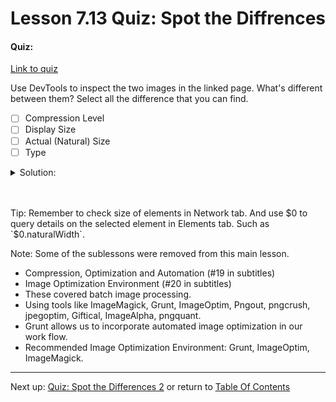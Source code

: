 # Lesson 7.13 Quiz: Spot the Diffrences

#### Quiz:
[Link to quiz](http://udacity.github.io/responsive-images/examples/1-17/sameImage/index.html)

Use DevTools to inspect the two images in the linked page. What's different between them? Select all the difference that you can find.

- [ ] Compression Level
- [ ] Display Size
- [ ] Actual (Natural) Size
- [ ] Type

<details>
<summary>Solution:</summary>
<p>

- [ ] Compression Level
- [ ] Display Size
- [X] Actual (Natural) Size
- [ ] Type

```
Both image looks almost identical when presented. 
Yet one image is almost twice the size in bytes. We can consider this wasted bytes.
Remember sometimes phones are on limited bandwidth.
Which can mean long wait times for images to download.
```

</p>
</details>
<br>
<br>

Tip: Remember to check size of elements in Network tab. And use $0 to query details on the selected element in Elements tab. Such as `$0.naturalWidth`.

Note: Some of the sublessons were removed from this main lesson. 
- Compression, Optimization and Automation (#19 in subtitles)
- Image Optimization Environment (#20 in subtitles)
- These covered batch image processing.
- Using tools like ImageMagick, Grunt, ImageOptim, Pngout, pngcrush, jpegoptim, Giftical, ImageAlpha, pngquant.
- Grunt allows us to incorporate automated image optimization in our work flow.
- Recommended Image Optimization Environment: Grunt, ImageOptim, ImageMagick.

- - -
Next up: [Quiz: Spot the Differences 2](ND024_Part2_Lesson07_14.md) or return to [Table Of Contents](./ND024_TableOfContents.md)

